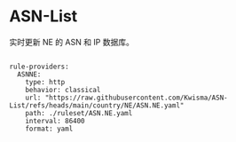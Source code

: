 
# ASN-List

实时更新 NE 的 ASN 和 IP 数据库。

<pre><code class="language-javascript">
rule-providers:
  ASNNE:
    type: http
    behavior: classical
    url: "https://raw.githubusercontent.com/Kwisma/ASN-List/refs/heads/main/country/NE/ASN.NE.yaml"
    path: ./ruleset/ASN.NE.yaml
    interval: 86400
    format: yaml
</code></pre>